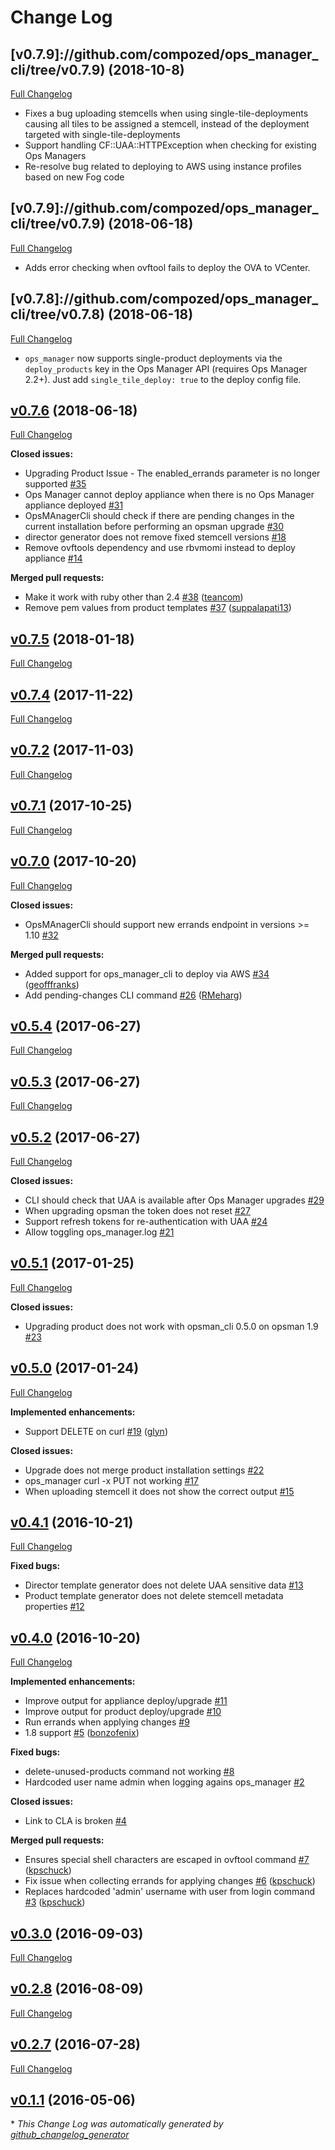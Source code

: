 # Change Log

## [v0.7.9]://github.com/compozed/ops_manager_cli/tree/v0.7.9) (2018-10-8)
[Full Changelog](https://github.com/compozed/ops_manager_cli/compare/v0.7.9...v0.7.10)

- Fixes a bug uploading stemcells when using single-tile-deployments causing all tiles to
  be assigned a stemcell, instead of the deployment targeted with single-tile-deployments
- Support handling CF::UAA::HTTPException when checking for existing Ops Managers
- Re-resolve bug related to deploying to AWS using instance profiles based on new Fog code

## [v0.7.9]://github.com/compozed/ops_manager_cli/tree/v0.7.9) (2018-06-18)
[Full Changelog](https://github.com/compozed/ops_manager_cli/compare/v0.7.8...v0.7.9)

- Adds error checking when ovftool fails to deploy the OVA to VCenter.

## [v0.7.8]://github.com/compozed/ops_manager_cli/tree/v0.7.8) (2018-06-18)
[Full Changelog](https://github.com/compozed/ops_manager_cli/compare/v0.7.6...v0.7.8)

- `ops_manager` now supports single-product deployments via the `deploy_products` key in the
  Ops Manager API (requires Ops Manager 2.2+). Just add `single_tile_deploy: true` to the deploy
  config file.

## [v0.7.6](https://github.com/compozed/ops_manager_cli/tree/v0.7.6) (2018-06-18)
[Full Changelog](https://github.com/compozed/ops_manager_cli/compare/v0.7.5...v0.7.6)

**Closed issues:**

- Upgrading Product Issue - The enabled\_errands parameter is no longer supported [\#35](https://github.com/compozed/ops_manager_cli/issues/35)
- Ops Manager cannot deploy appliance when there is no Ops Manager appliance deployed [\#31](https://github.com/compozed/ops_manager_cli/issues/31)
- OpsMAnagerCli should check if there are pending changes in the current installation before performing an opsman upgrade [\#30](https://github.com/compozed/ops_manager_cli/issues/30)
- director generator does not remove fixed stemcell versions [\#18](https://github.com/compozed/ops_manager_cli/issues/18)
- Remove ovftools dependency and use rbvmomi instead to deploy appliance [\#14](https://github.com/compozed/ops_manager_cli/issues/14)

**Merged pull requests:**

- Make it work with ruby other than 2.4 [\#38](https://github.com/compozed/ops_manager_cli/pull/38) ([teancom](https://github.com/teancom))
- Remove pem values from product templates [\#37](https://github.com/compozed/ops_manager_cli/pull/37) ([suppalapati13](https://github.com/suppalapati13))

## [v0.7.5](https://github.com/compozed/ops_manager_cli/tree/v0.7.5) (2018-01-18)
[Full Changelog](https://github.com/compozed/ops_manager_cli/compare/v0.7.4...v0.7.5)

## [v0.7.4](https://github.com/compozed/ops_manager_cli/tree/v0.7.4) (2017-11-22)
[Full Changelog](https://github.com/compozed/ops_manager_cli/compare/v0.7.2...v0.7.4)

## [v0.7.2](https://github.com/compozed/ops_manager_cli/tree/v0.7.2) (2017-11-03)
[Full Changelog](https://github.com/compozed/ops_manager_cli/compare/v0.7.1...v0.7.2)

## [v0.7.1](https://github.com/compozed/ops_manager_cli/tree/v0.7.1) (2017-10-25)
[Full Changelog](https://github.com/compozed/ops_manager_cli/compare/v0.7.0...v0.7.1)

## [v0.7.0](https://github.com/compozed/ops_manager_cli/tree/v0.7.0) (2017-10-20)
[Full Changelog](https://github.com/compozed/ops_manager_cli/compare/v0.5.4...v0.7.0)

**Closed issues:**

- OpsMAnagerCli should support new errands endpoint in versions \>= 1.10 [\#32](https://github.com/compozed/ops_manager_cli/issues/32)

**Merged pull requests:**

- Added support for ops\_manager\_cli to deploy via AWS [\#34](https://github.com/compozed/ops_manager_cli/pull/34) ([geofffranks](https://github.com/geofffranks))
- Add pending-changes CLI command [\#26](https://github.com/compozed/ops_manager_cli/pull/26) ([RMeharg](https://github.com/RMeharg))

## [v0.5.4](https://github.com/compozed/ops_manager_cli/tree/v0.5.4) (2017-06-27)
[Full Changelog](https://github.com/compozed/ops_manager_cli/compare/v0.5.3...v0.5.4)

## [v0.5.3](https://github.com/compozed/ops_manager_cli/tree/v0.5.3) (2017-06-27)
[Full Changelog](https://github.com/compozed/ops_manager_cli/compare/v0.5.2...v0.5.3)

## [v0.5.2](https://github.com/compozed/ops_manager_cli/tree/v0.5.2) (2017-06-27)
[Full Changelog](https://github.com/compozed/ops_manager_cli/compare/v0.5.1...v0.5.2)

**Closed issues:**

- CLI should check that UAA is available after Ops Manager upgrades [\#29](https://github.com/compozed/ops_manager_cli/issues/29)
- When upgrading opsman the token does not reset [\#27](https://github.com/compozed/ops_manager_cli/issues/27)
- Support refresh tokens for re-authentication with UAA [\#24](https://github.com/compozed/ops_manager_cli/issues/24)
- Allow toggling ops\_manager.log [\#21](https://github.com/compozed/ops_manager_cli/issues/21)

## [v0.5.1](https://github.com/compozed/ops_manager_cli/tree/v0.5.1) (2017-01-25)
[Full Changelog](https://github.com/compozed/ops_manager_cli/compare/v0.5.0...v0.5.1)

**Closed issues:**

- Upgrading product does not work with opsman\_cli 0.5.0 on opsman 1.9 [\#23](https://github.com/compozed/ops_manager_cli/issues/23)

## [v0.5.0](https://github.com/compozed/ops_manager_cli/tree/v0.5.0) (2017-01-24)
[Full Changelog](https://github.com/compozed/ops_manager_cli/compare/v0.4.1...v0.5.0)

**Implemented enhancements:**

- Support DELETE on curl [\#19](https://github.com/compozed/ops_manager_cli/pull/19) ([glyn](https://github.com/glyn))

**Closed issues:**

- Upgrade does not merge product installation settings [\#22](https://github.com/compozed/ops_manager_cli/issues/22)
- ops\_manager curl -x PUT not working [\#17](https://github.com/compozed/ops_manager_cli/issues/17)
- When uploading stemcell it does not show the correct output [\#15](https://github.com/compozed/ops_manager_cli/issues/15)

## [v0.4.1](https://github.com/compozed/ops_manager_cli/tree/v0.4.1) (2016-10-21)
[Full Changelog](https://github.com/compozed/ops_manager_cli/compare/v0.4.0...v0.4.1)

**Fixed bugs:**

- Director template generator does not delete UAA sensitive data [\#13](https://github.com/compozed/ops_manager_cli/issues/13)
- Product template generator does not delete stemcell metadata properties [\#12](https://github.com/compozed/ops_manager_cli/issues/12)

## [v0.4.0](https://github.com/compozed/ops_manager_cli/tree/v0.4.0) (2016-10-20)
[Full Changelog](https://github.com/compozed/ops_manager_cli/compare/v0.3.0...v0.4.0)

**Implemented enhancements:**

- Improve output for appliance deploy/upgrade [\#11](https://github.com/compozed/ops_manager_cli/issues/11)
- Improve output for product deploy/upgrade [\#10](https://github.com/compozed/ops_manager_cli/issues/10)
- Run errands when applying changes [\#9](https://github.com/compozed/ops_manager_cli/issues/9)
- 1.8 support [\#5](https://github.com/compozed/ops_manager_cli/pull/5) ([bonzofenix](https://github.com/bonzofenix))

**Fixed bugs:**

- delete-unused-products command not working [\#8](https://github.com/compozed/ops_manager_cli/issues/8)
- Hardcoded user name admin when logging agains ops\_manager [\#2](https://github.com/compozed/ops_manager_cli/issues/2)

**Closed issues:**

- Link to CLA is broken [\#4](https://github.com/compozed/ops_manager_cli/issues/4)

**Merged pull requests:**

- Ensures special shell characters are escaped in ovftool command [\#7](https://github.com/compozed/ops_manager_cli/pull/7) ([kpschuck](https://github.com/kpschuck))
- Fix issue when collecting errands for applying changes [\#6](https://github.com/compozed/ops_manager_cli/pull/6) ([kpschuck](https://github.com/kpschuck))
- Replaces hardcoded 'admin' username with user from login command [\#3](https://github.com/compozed/ops_manager_cli/pull/3) ([kpschuck](https://github.com/kpschuck))

## [v0.3.0](https://github.com/compozed/ops_manager_cli/tree/v0.3.0) (2016-09-03)
[Full Changelog](https://github.com/compozed/ops_manager_cli/compare/v0.2.8...v0.3.0)

## [v0.2.8](https://github.com/compozed/ops_manager_cli/tree/v0.2.8) (2016-08-09)
[Full Changelog](https://github.com/compozed/ops_manager_cli/compare/v0.2.7...v0.2.8)

## [v0.2.7](https://github.com/compozed/ops_manager_cli/tree/v0.2.7) (2016-07-28)
[Full Changelog](https://github.com/compozed/ops_manager_cli/compare/v0.1.1...v0.2.7)

## [v0.1.1](https://github.com/compozed/ops_manager_cli/tree/v0.1.1) (2016-05-06)


\* *This Change Log was automatically generated by [github_changelog_generator](https://github.com/skywinder/Github-Changelog-Generator)*
